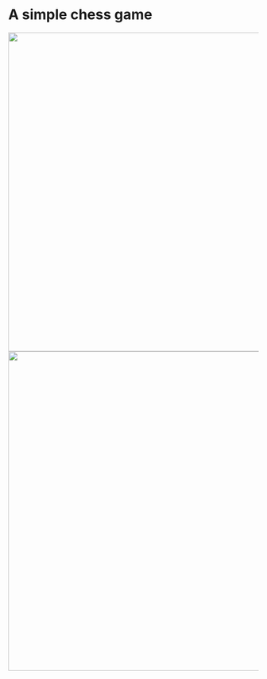 # A simple chess game
<img width="641" src="https://user-images.githubusercontent.com/75979776/189207390-abf6e3c4-99d3-4ca5-a880-f64cfe7b907d.png">
<img width="642" src="https://user-images.githubusercontent.com/75979776/189207492-d5139d93-677a-4919-9497-fa752beacbd6.png">
